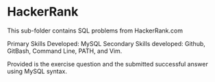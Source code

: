 # HackerRank

This sub-folder contains SQL problems from HackerRank.com 

Primary Skills Developed: MySQL
Secondary Skills developed: Github, GitBash, Command Line, PATH, and Vim.

Provided is the exercise question and the submitted successful answer using MySQL syntax.  
  
